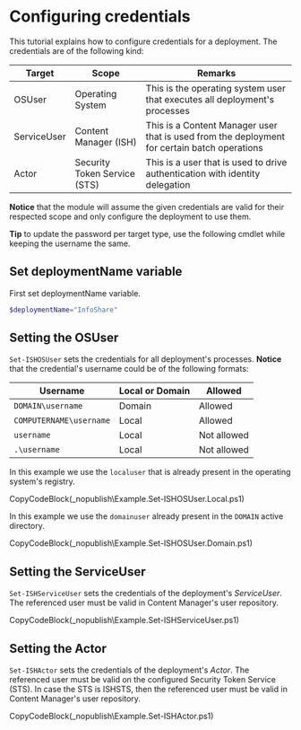﻿# Configuring credentials
 
This tutorial explains how to configure credentials for a deployment. The credentials are of the following kind:

| Target | Scope | Remarks |
| ------ | ----- | ------- |
| OSUser | Operating System | This is the operating system user that executes all deployment's processes |
| ServiceUser | Content Manager (ISH) | This is a Content Manager user that is used from the deployment for certain batch operations | 
| Actor | Security Token Service (STS) | This is a user that is used to drive authentication with identity delegation |

**Notice** that the module will assume the given credentials are valid for their respected scope and only configure the deployment to use them. 

**Tip** to update the password per target type, use the following cmdlet while keeping the username the same.

## Set deploymentName variable
First set deploymentName variable.

```powershell
$deploymentName="InfoShare"
```

## Setting the OSUser

`Set-ISHOSUser` sets the credentials for all deployment's processes. **Notice** that the credential's username could be of the following formats:

| Username | Local or Domain | Allowed |
| -------- | --------------- | ------- |
| `DOMAIN\username` | Domain | Allowed |
| `COMPUTERNAME\username` | Local | Allowed |
| `username` | Local | Not allowed |
| `.\username` | Local | Not allowed |

In this example we use the `localuser` that is already present in the operating system's registry.

CopyCodeBlock(_nopublish\Example.Set-ISHOSUser.Local.ps1)

In this example we use the `domainuser` already present in the `DOMAIN` active directory.

CopyCodeBlock(_nopublish\Example.Set-ISHOSUser.Domain.ps1)

## Setting the ServiceUser

`Set-ISHServiceUser` sets the credentials of the deployment's *ServiceUser*. The referenced user must be valid in Content Manager's user repository.

CopyCodeBlock(_nopublish\Example.Set-ISHServiceUser.ps1)

## Setting the Actor

`Set-ISHActor` sets the credentials of the deployment's *Actor*. The referenced user must be valid on the configured Security Token Service (STS). In case the STS is ISHSTS, then the referenced user must be valid in Content Manager's user repository.

CopyCodeBlock(_nopublish\Example.Set-ISHActor.ps1)
